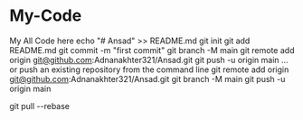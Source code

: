 # My-Code
My All Code here
echo "# Ansad" >> README.md
git init
git add README.md
git commit -m "first commit"
git branch -M main
git remote add origin git@github.com:Adnanakhter321/Ansad.git
git push -u origin main
…or push an existing repository from the command line
git remote add origin git@github.com:Adnanakhter321/Ansad.git
git branch -M main
git push -u origin main


git pull --rebase
